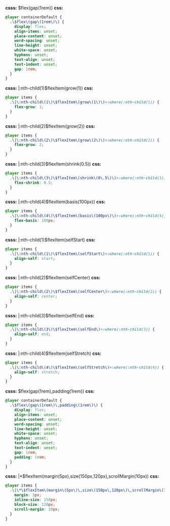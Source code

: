 **csss:** $flex(gap(1rem))
**css:**
```css
@layer containerDefault {
  .\$flex\(gap\(1rem\)\) {
    display: flex;
    align-items: unset;
    place-content: unset;
    word-spacing: unset;
    line-height: unset;
    white-space: unset;
    hyphens: unset;
    text-align: unset;
    text-indent: unset;
    gap: 1rem;
  }
}
```

**csss:** |:nth-child(1)$flexItem(grow(1))
**css:**
```css
@layer items {
  .\|\:nth-child\(1\)\$flexItem\(grow\(1\)\)>:where(:nth-child(1)) {
    flex-grow: 1;
  }
}
```

**csss:** |:nth-child(2)$flexItem(grow(2))
**css:**
```css
@layer items {
  .\|\:nth-child\(2\)\$flexItem\(grow\(2\)\)>:where(:nth-child(2)) {
    flex-grow: 2;
  }
}
```

**csss:** |:nth-child(3)$flexItem(shrink(0.5))
**css:**
```css
@layer items {
  .\|\:nth-child\(3\)\$flexItem\(shrink\(0\.5\)\)>:where(:nth-child(3)) {
    flex-shrink: 0.5;
  }
}
```

**csss:** |:nth-child(4)$flexItem(basis(100px))
**css:**
```css
@layer items {
  .\|\:nth-child\(4\)\$flexItem\(basis\(100px\)\)>:where(:nth-child(4)) {
    flex-basis: 100px;
  }
}
```

**csss:** |:nth-child(1)$flexItem(selfStart)
**css:**
```css
@layer items {
  .\|\:nth-child\(1\)\$flexItem\(selfStart\)>:where(:nth-child(1)) {
    align-self: start;
  }
}
```

**csss:** |:nth-child(2)$flexItem(selfCenter)
**css:**
```css
@layer items {
  .\|\:nth-child\(2\)\$flexItem\(selfCenter\)>:where(:nth-child(2)) {
    align-self: center;
  }
}
```

**csss:** |:nth-child(3)$flexItem(selfEnd)
**css:**
```css
@layer items {
  .\|\:nth-child\(3\)\$flexItem\(selfEnd\)>:where(:nth-child(3)) {
    align-self: end;
  }
}
```

**csss:** |:nth-child(4)$flexItem(selfStretch)
**css:**
```css
@layer items {
  .\|\:nth-child\(4\)\$flexItem\(selfStretch\)>:where(:nth-child(4)) {
    align-self: stretch;
  }
}
```

**csss:** $flex(gap(1rem),padding(1rem))
**css:**
```css
@layer containerDefault {
  .\$flex\(gap\(1rem\)\,padding\(1rem\)\) {
    display: flex;
    align-items: unset;
    place-content: unset;
    word-spacing: unset;
    line-height: unset;
    white-space: unset;
    hyphens: unset;
    text-align: unset;
    text-indent: unset;
    gap: 1rem;
    padding: 1rem;
  }
}
```

**csss:** |*$flexItem(margin(5px),size(150px,120px),scrollMargin(10px))
**css:**
```css
@layer items {
  .\|\*\$flexItem\(margin\(5px\)\,size\(150px\,120px\)\,scrollMargin\(10px\)\)>* {
    margin: 5px;
    inline-size: 150px;
    block-size: 120px;
    scroll-margin: 10px;
  }
}
```